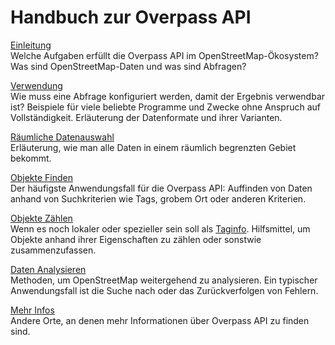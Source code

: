 Handbuch zur Overpass API
=========================

[Einleitung](preface/index.md)  
Welche Aufgaben erfüllt die Overpass API im OpenStreetMap-Ökosystem?
Was sind OpenStreetMap-Daten und was sind Abfragen?

[Verwendung](targets/index.md)  
Wie muss eine Abfrage konfiguriert werden, damit der Ergebnis verwendbar ist?
Beispiele für viele beliebte Programme und Zwecke ohne Anspruch auf Vollständigkeit.
Erläuterung der Datenformate und ihrer Varianten.

[Räumliche Datenauswahl](full_data/index.md)  
Erläuterung, wie man alle Daten in einem räumlich begrenzten Gebiet bekommt.

[Objekte Finden](criteria/index.md)  
Der häufigste Anwendungsfall für die Overpass API:
Auffinden von Daten anhand von Suchkriterien wie Tags, grobem Ort oder anderen Kriterien.

[Objekte Zählen](counting/index.md)  
Wenn es noch lokaler oder spezieller sein soll als [Taginfo](https://taginfo.openstreetmap.org/).
Hilfsmittel, um Objekte anhand ihrer Eigenschaften zu zählen oder sonstwie zusammenzufassen.

[Daten Analysieren](analysis/index.md)  
Methoden, um OpenStreetMap weitergehend zu analysieren.
Ein typischer Anwendungsfall ist die Suche nach oder das Zurückverfolgen von Fehlern.

[Mehr Infos](more_info/index.md)  
Andere Orte, an denen mehr Informationen über Overpass API zu finden sind.
